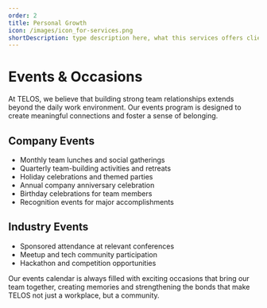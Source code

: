 ```yaml
---
order: 2
title: Personal Growth
icon: /images/icon_for-services.png
shortDescription: type description here, what this services offers cliend
---
```


# Events & Occasions

At TELOS, we believe that building strong team relationships extends beyond the daily work environment. Our events program is designed to create meaningful connections and foster a sense of belonging.

## Company Events

- Monthly team lunches and social gatherings
- Quarterly team-building activities and retreats
- Holiday celebrations and themed parties
- Annual company anniversary celebration
- Birthday celebrations for team members
- Recognition events for major accomplishments

## Industry Events

- Sponsored attendance at relevant conferences
- Meetup and tech community participation
- Hackathon and competition opportunities

Our events calendar is always filled with exciting occasions that bring our team together, creating memories and strengthening the bonds that make TELOS not just a workplace, but a community.
